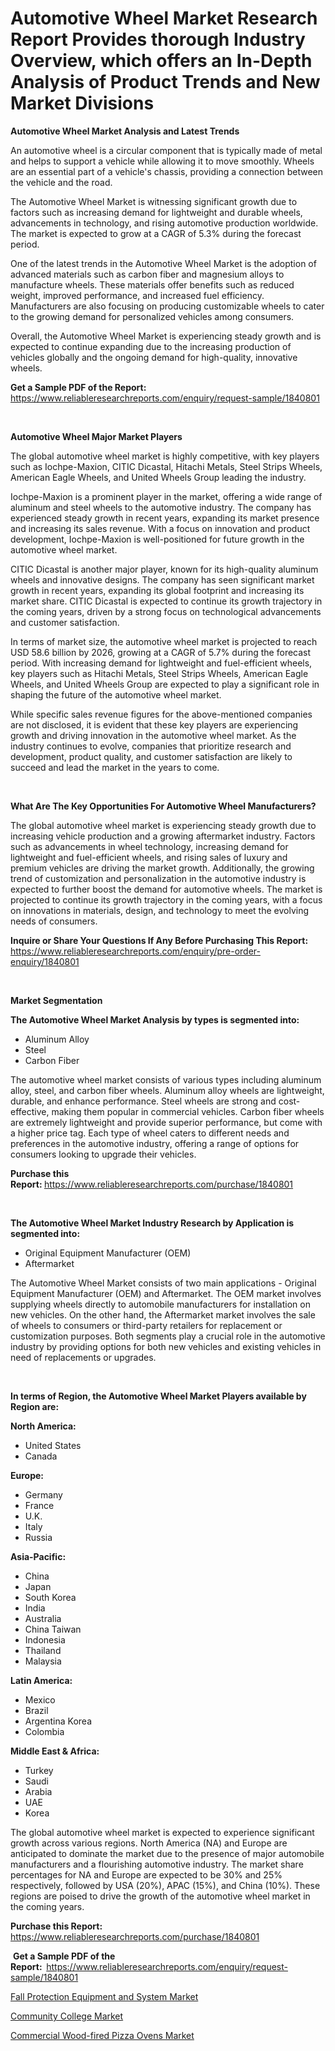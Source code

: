 <p><h1>Automotive Wheel Market Research Report Provides thorough Industry Overview, which offers an In-Depth Analysis of Product Trends and New Market Divisions</h1></p><p><strong>Automotive Wheel Market Analysis and Latest Trends</strong></p>
<p><p>An automotive wheel is a circular component that is typically made of metal and helps to support a vehicle while allowing it to move smoothly. Wheels are an essential part of a vehicle's chassis, providing a connection between the vehicle and the road.</p><p>The Automotive Wheel Market is witnessing significant growth due to factors such as increasing demand for lightweight and durable wheels, advancements in technology, and rising automotive production worldwide. The market is expected to grow at a CAGR of 5.3% during the forecast period.</p><p>One of the latest trends in the Automotive Wheel Market is the adoption of advanced materials such as carbon fiber and magnesium alloys to manufacture wheels. These materials offer benefits such as reduced weight, improved performance, and increased fuel efficiency. Manufacturers are also focusing on producing customizable wheels to cater to the growing demand for personalized vehicles among consumers.</p><p>Overall, the Automotive Wheel Market is experiencing steady growth and is expected to continue expanding due to the increasing production of vehicles globally and the ongoing demand for high-quality, innovative wheels.</p></p>
<p><strong>Get a Sample PDF of the Report:&nbsp;</strong> <a href="https://www.reliableresearchreports.com/enquiry/request-sample/1840801">https://www.reliableresearchreports.com/enquiry/request-sample/1840801</a></p>
<p>&nbsp;</p>
<p><strong>Automotive Wheel Major Market Players</strong></p>
<p><p>The global automotive wheel market is highly competitive, with key players such as Iochpe-Maxion, CITIC Dicastal, Hitachi Metals, Steel Strips Wheels, American Eagle Wheels, and United Wheels Group leading the industry.</p><p>Iochpe-Maxion is a prominent player in the market, offering a wide range of aluminum and steel wheels to the automotive industry. The company has experienced steady growth in recent years, expanding its market presence and increasing its sales revenue. With a focus on innovation and product development, Iochpe-Maxion is well-positioned for future growth in the automotive wheel market.</p><p>CITIC Dicastal is another major player, known for its high-quality aluminum wheels and innovative designs. The company has seen significant market growth in recent years, expanding its global footprint and increasing its market share. CITIC Dicastal is expected to continue its growth trajectory in the coming years, driven by a strong focus on technological advancements and customer satisfaction.</p><p>In terms of market size, the automotive wheel market is projected to reach USD 58.6 billion by 2026, growing at a CAGR of 5.7% during the forecast period. With increasing demand for lightweight and fuel-efficient wheels, key players such as Hitachi Metals, Steel Strips Wheels, American Eagle Wheels, and United Wheels Group are expected to play a significant role in shaping the future of the automotive wheel market.</p><p>While specific sales revenue figures for the above-mentioned companies are not disclosed, it is evident that these key players are experiencing growth and driving innovation in the automotive wheel market. As the industry continues to evolve, companies that prioritize research and development, product quality, and customer satisfaction are likely to succeed and lead the market in the years to come.</p></p>
<p>&nbsp;</p>
<p><strong>What Are The Key Opportunities For Automotive Wheel Manufacturers?</strong></p>
<p><p>The global automotive wheel market is experiencing steady growth due to increasing vehicle production and a growing aftermarket industry. Factors such as advancements in wheel technology, increasing demand for lightweight and fuel-efficient wheels, and rising sales of luxury and premium vehicles are driving the market growth. Additionally, the growing trend of customization and personalization in the automotive industry is expected to further boost the demand for automotive wheels. The market is projected to continue its growth trajectory in the coming years, with a focus on innovations in materials, design, and technology to meet the evolving needs of consumers.</p></p>
<p><strong>Inquire or Share Your Questions If Any Before Purchasing This Report:</strong> <a href="https://www.reliableresearchreports.com/enquiry/pre-order-enquiry/1840801">https://www.reliableresearchreports.com/enquiry/pre-order-enquiry/1840801</a></p>
<p>&nbsp;</p>
<p><strong>Market Segmentation</strong></p>
<p><strong>The Automotive Wheel Market Analysis by types is segmented into:</strong></p>
<p><ul><li>Aluminum Alloy</li><li>Steel</li><li>Carbon Fiber</li></ul></p>
<p><p>The automotive wheel market consists of various types including aluminum alloy, steel, and carbon fiber wheels. Aluminum alloy wheels are lightweight, durable, and enhance performance. Steel wheels are strong and cost-effective, making them popular in commercial vehicles. Carbon fiber wheels are extremely lightweight and provide superior performance, but come with a higher price tag. Each type of wheel caters to different needs and preferences in the automotive industry, offering a range of options for consumers looking to upgrade their vehicles.</p></p>
<p><strong>Purchase this Report:&nbsp;</strong><a href="https://www.reliableresearchreports.com/purchase/1840801">https://www.reliableresearchreports.com/purchase/1840801</a></p>
<p>&nbsp;</p>
<p><strong>The Automotive Wheel Market Industry Research by Application is segmented into:</strong></p>
<p><ul><li>Original Equipment Manufacturer (OEM)</li><li>Aftermarket</li></ul></p>
<p><p>The Automotive Wheel Market consists of two main applications - Original Equipment Manufacturer (OEM) and Aftermarket. The OEM market involves supplying wheels directly to automobile manufacturers for installation on new vehicles. On the other hand, the Aftermarket market involves the sale of wheels to consumers or third-party retailers for replacement or customization purposes. Both segments play a crucial role in the automotive industry by providing options for both new vehicles and existing vehicles in need of replacements or upgrades.</p></p>
<p>&nbsp;</p>
<p><strong>In terms of Region, the Automotive Wheel Market Players available by Region are:</strong></p>
<p>
    <p> <strong> North America: </strong>
        <ul>
            <li>United States</li>
            <li>Canada</li>
        </ul>
        </p> 
    <p> <strong> Europe: </strong>
        <ul>
            <li>Germany</li>
            <li>France</li>
            <li>U.K.</li>
            <li>Italy</li>
            <li>Russia</li>
        </ul>
        </p> 
    <p> <strong> Asia-Pacific: </strong>
        <ul>
            <li>China</li>
            <li>Japan</li>
            <li>South Korea</li>
            <li>India</li>
            <li>Australia</li>
            <li>China Taiwan</li>
            <li>Indonesia</li>
            <li>Thailand</li>
            <li>Malaysia</li>
        </ul>
        </p> 
    <p> <strong> Latin America: </strong>
        <ul>
            <li>Mexico</li>
            <li>Brazil</li>
            <li>Argentina Korea</li>
            <li>Colombia</li>
        </ul>
        </p> 
    <p> <strong> Middle East & Africa: </strong>
        <ul>
            <li>Turkey</li>
            <li>Saudi</li>
            <li>Arabia</li>
            <li>UAE</li>
            <li>Korea</li>
        </ul>
    </p>
    </p>
<p><p>The global automotive wheel market is expected to experience significant growth across various regions. North America (NA) and Europe are anticipated to dominate the market due to the presence of major automobile manufacturers and a flourishing automotive industry. The market share percentages for NA and Europe are expected to be 30% and 25% respectively, followed by USA (20%), APAC (15%), and China (10%). These regions are poised to drive the growth of the automotive wheel market in the coming years.</p></p>
<p><strong>Purchase this Report: </strong><a href="https://www.reliableresearchreports.com/purchase/1840801">https://www.reliableresearchreports.com/purchase/1840801</a></p>
<p>&nbsp;<strong>Get a Sample PDF of the Report:&nbsp;&nbsp;</strong><a href="https://www.reliableresearchreports.com/enquiry/request-sample/1840801">https://www.reliableresearchreports.com/enquiry/request-sample/1840801</a></p>
<p><strong></strong></p>
<p><p><a href="https://view.publitas.com/reportprime-1/fall-protection-equipment-and-system-market-provides-a-comprehensive-analysis-including-a-macro-overview-of-the-market-as-well-as-micro-details-such-as-market-size-and-competitive-landscape/">Fall Protection Equipment and System Market</a></p><p><a href="https://view.publitas.com/reportprime-1/community-college-market-size-and-examines-its-market-scope-with-a-primary-focus-on-growth-opportunities-and-forecasted-trends-spanning-from-2023-to-2030/">Community College Market</a></p><p><a href="https://view.publitas.com/reportprime-1/commercial-wood-fired-pizza-ovens-market-research-report-provides-critical-insights-that-can-help-shape-business-development-and-investment-strategies/">Commercial Wood-fired Pizza Ovens Market</a></p></p>
